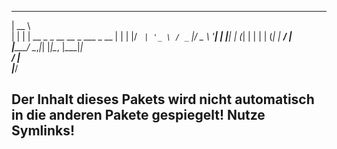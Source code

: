   _____                              
 |  __ \                             
 | |  | | __ _ _ __   __ _  ___ _ __ 
 | |  | |/ _` | '_ \ / _` |/ _ \ '__|
 | |__| | (_| | | | | (_| |  __/ |   
 |_____/ \__,_|_| |_|\__, |\___|_|   
                      __/ |          
                     |___/   
					 
## Der Inhalt dieses Pakets wird nicht automatisch in die anderen Pakete gespiegelt! Nutze Symlinks!